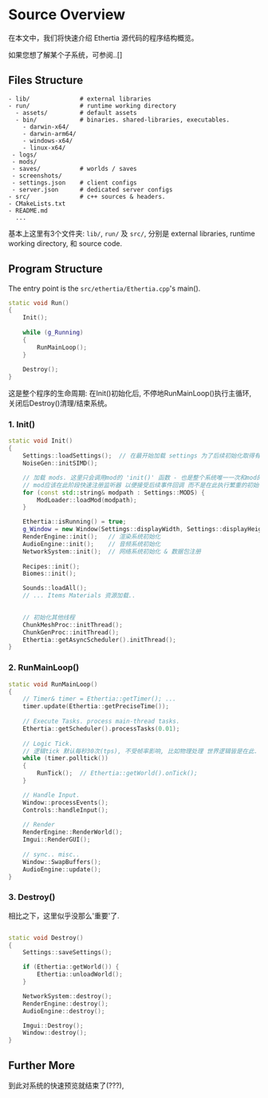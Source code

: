 
# Source Overview

在本文中，我们将快速介绍 Ethertia 源代码的程序结构概览。

如果您想了解某个子系统，可参阅..[]

## Files Structure

```
- lib/              # external libraries
- run/              # runtime working directory
  - assets/         # default assets
  - bin/            # binaries. shared-libraries, executables.
    - darwin-x64/
    - darwin-arm64/
    - windows-x64/
    - linux-x64/
 - logs/
 - mods/
 - saves/           # worlds / saves
 - screenshots/
 - settings.json    # client configs
 - server.json      # dedicated server configs
- src/              # c++ sources & headers.
- CMakeLists.txt
- README.md
  ...
```

[comment]: <> (Basically there are 3 directories here: `lib/`, `run/` and `src/`, which are external libraries, runtime working directory, and source code.)

基本上这里有3个文件夹: `lib/`, `run/` 及 `src/`, 分别是 external libraries, runtime working directory, 和 source code.


## Program Structure


The entry point is the `src/ethertia/Ethertia.cpp`'s main().

```cpp
static void Run() 
{
    Init();
    
    while (g_Running) 
    {
        RunMainLoop();
    }
    
    Destroy();
}
```

这是整个程序的生命周期: 在Init()初始化后, 不停地RunMainLoop()执行主循环, 关闭后Destroy()清理/结束系统。


### 1. Init()
```cpp
static void Init()
{
    Settings::loadSettings();  // 在最开始加载 settings 为了后续初始化取得有效参数
    NoiseGen::initSIMD();

    // 加载 mods. 这里只会调用mod的 'init()' 函数 - 也是整个系统唯一一次和mod的强耦合
    // mod应该在此阶段快速注册监听器 以便接受后续事件回调 而不是在此执行繁重的初始化。
    for (const std::string& modpath : Settings::MODS) {
        ModLoader::loadMod(modpath);
    }

    Ethertia::isRunning() = true;
    g_Window = new Window(Settings::displayWidth, Settings::displayHeight);  // fixme: 看看后续能否简化 避免不必要的使用对象/OOP
    RenderEngine::init();   // 渲染系统初始化
    AudioEngine::init();    // 音频系统初始化
    NetworkSystem::init();  // 网络系统初始化 & 数据包注册
    
    Recipes::init();
    Biomes::init();

    Sounds::loadAll();
    // ... Items Materials 资源加载..
    

    // 初始化其他线程
    ChunkMeshProc::initThread();
    ChunkGenProc::initThread();
    Ethertia::getAsyncScheduler().initThread();
}
```

### 2. RunMainLoop()

```cpp
static void RunMainLoop()
{
    // Timer& timer = Ethertia::getTimer(); ...
    timer.update(Ethertia::getPreciseTime());
    
    // Execute Tasks. process main-thread tasks.
    Ethertia::getScheduler().processTasks(0.01);
    
    // Logic Tick.  
    // 逻辑tick 默认每秒30次(tps), 不受帧率影响, 比如物理处理 世界逻辑皆是在此. 
    while (timer.polltick())
    {
        RunTick();  // Ethertia::getWorld().onTick();
    }

    // Handle Input.
    Window::processEvents();
    Controls::handleInput();
    
    // Render
    RenderEngine::RenderWorld();
    Imgui::RenderGUI();
    
    // sync.. misc..
    Window::SwapBuffers();
    AudioEngine::update();
}
```

### 3. Destroy()

相比之下，这里似乎没那么'重要'了.

```cpp

static void Destroy()
{
    Settings::saveSettings();

    if (Ethertia::getWorld()) {
        Ethertia::unloadWorld();
    }

    NetworkSystem::destroy();
    RenderEngine::destroy();
    AudioEngine::destroy();

    Imgui::Destroy();
    Window::destroy();
}
```

## Further More

到此对系统的快速预览就结束了(???), 